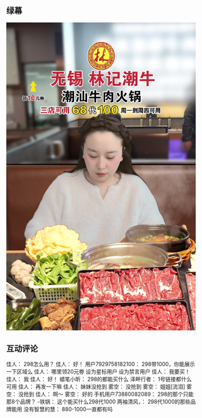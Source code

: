 ## 绿幕

![](images/2025-03-03-11-17-26.png)

## 互动评论

佳人：
298怎么用？
佳人：
好！
用户7929758182100：
298带1000，你能展示一下区域么
佳人：
哪里领20元劵
设为星标用户
设为禁言用户
佳人：
我要买！
佳人：
我
佳人：
好！
蜡笔小昕：
298的都能买什么
泽畔行者：
1号链接都什么可用
佳人：
再发一下嘛
佳人：
妹妹没抢到
雾空：
没抢到
雾空：
姐姐[流泪]
雾空：
没抢到
佳人：
啊～
雾空：
好的
手机用户73880082089：
298的那个只能那8个品牌？
-铁锅：
这个能买什么298代1000
两袖清风，：
298代1000的那些品牌能用
没有智慧的慧：
880-1000一直都有吗
